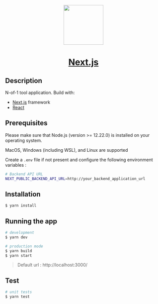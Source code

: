 <p align="center">
  <a href="https://nextjs.org">
    <img src="https://assets.vercel.com/image/upload/v1607554385/repositories/next-js/next-logo.png" height="128">
    <h1 align="center">Next.js</h1>
  </a>
</p>

## Description

N-of-1 tool application. Build with:
- [Next.js](https://nextjs.org/) framework
- [React](https://reactjs.org/)

## Prerequisites

Please make sure that Node.js (version >= 12.22.0) is installed on your operating system.

MacOS, Windows (including WSL), and Linux are supported

Create a `.env` file if not present and configure the following environment variables :

```bash
# Backend API URL
NEXT_PUBLIC_BACKEND_API_URL=http://your_backend_application_url
```

## Installation

```bash
$ yarn install
```

## Running the app

```bash
# development
$ yarn dev

# production mode
$ yarn build
$ yarn start
```

> Default url : http://localhost:3000/

## Test

```bash
# unit tests
$ yarn test
```
